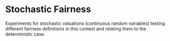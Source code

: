 # Stochastic Fairness
Experiments for stochastic valuations (continuous random variables) testing different fairness definitions in this context and relating them to the deterministic case.